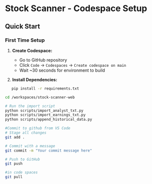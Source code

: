 # Stock Scanner - Codespace Setup

## Quick Start

### First Time Setup

1. **Create Codespace:**
   - Go to GitHub repository
   - Click `Code` → `Codespaces` → `Create codespace on main`
   - Wait ~30 seconds for environment to build

2. **Install Dependencies:**
```bash
   pip install -r requirements.txt

cd /workspaces/stock-scanner-web

# Run the import script
python scripts/import_analyst_txt.py
python scripts/import_earnings_txt.py
python scripts/append_historical_data.py

#Commit to github from VS Code
# Stage all changes
git add .

# Commit with a message
git commit -m "Your commit message here"

# Push to GitHub
git push

#in code spaces
git pull

